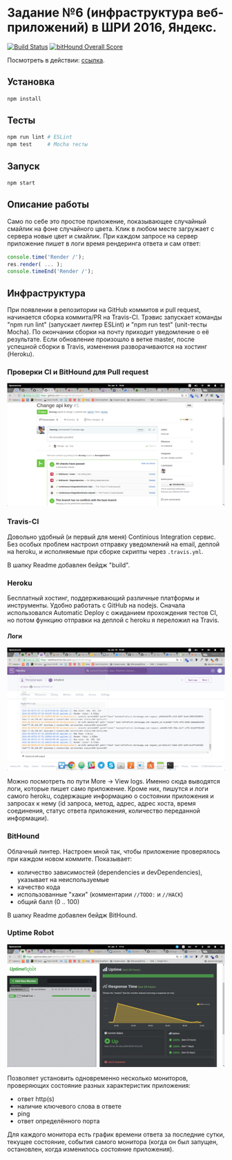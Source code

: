 # Задание №6 (инфраструктура веб-приложений) в ШРИ 2016, Яндекс.

[![Build Status](https://travis-ci.org/4esnog/infrafirst.svg?branch=master)](https://travis-ci.org/4esnog/infrafirst)
[![bitHound Overall Score](https://www.bithound.io/github/4esnog/infrafirst/badges/score.svg)](https://www.bithound.io/github/4esnog/infrafirst)

Посмотреть в действии: [ссылка](https://infrafirst.herokuapp.com/).

## Установка

```bash
npm install
```

## Тесты
```bash
npm run lint # ESLint
npm test     # Mocha тесты
```

## Запуск
```bash
npm start
```

## Описание работы

Само по себе это простое приложение, показывающее случайный смайлик на фоне случайного цвета. Клик в любом месте загружает с сервера новые цвет и смайлик. При каждом запросе на сервер приложение пишет в логи время рендеринга ответа и сам ответ:

```javascript
console.time('Render /');
res.render( ... );
console.timeEnd('Render /');
```

## Инфраструктура

При появлении в репозитории на GitHub коммитов и pull request, начинается сборка коммита/PR на Travis-CI. Трэвис запускает команды "npm run lint" (запускает линтер ESLint) и "npm run test" (unit-тесты Mocha). По окончании сборки на почту приходит уведомление о её результате. Если обновление произошло в ветке master, после успешной сборки в Travis, изменения разворачиваются на хостинг (Heroku).

### Проверки CI и BitHound для Pull request
![Pull Request checks](https://raw.githubusercontent.com/4esnog/infrafirst/master/screenshots/pr-checks.png)

### Travis-CI

Довольно удобный (и первый для меня) Continious Integration сервис. Без особых проблем настроил отправку уведомлений на email, деплой на heroku, и исполняемые при сборке скрипты через `.travis.yml`.

В шапку Readme добавлен бейдж "build".

### Heroku

Бесплатный хостинг, поддерживающий различные платформы и инструменты. Удобно работать с GitHub на nodejs. Сначала использовался Automatic Deploy с ожиданием прохождения тестов CI, но потом функцию отправки на деплой с heroku я переложил на Travis.

#### Логи

![Heroku logs](https://raw.githubusercontent.com/4esnog/infrafirst/master/screenshots/heroku-logs.png)

Можно посмотреть по пути More -> View logs. Именно сюда выводятся логи, которые пишет само приложение. Кроме них, пишутся и логи самого heroku, содержащие информацию о состоянии приложения и запросах к нему (id запроса, метод, адрес, адрес хоста, время соединения, статус ответа приложения, количество переданной информации).

### BitHound

Облачный линтер. Настроен мной так, чтобы приложение проверялось при каждом новом коммите. Показывает:

* количество зависимостей (dependencies и devDependencies), указывает на неиспользуемые
* качество кода
* использованные "хаки" (комментарии `//TODO:` и `//HACK`)
* общий балл (0 .. 100)

В шапку Readme добавлен бейдж BitHound.

### Uptime Robot

![Uptime Robot](https://raw.githubusercontent.com/4esnog/infrafirst/master/screenshots/uptimerobot.png)

Позволяет установить одновременно несколько мониторов, проверяющих состояние разных характеристик приложения:

* ответ http(s)
* наличие ключевого слова в ответе
* ping
* ответ определённого порта

Для каждого монитора есть график времени ответа за последние сутки, текущее состояние, события самого монитора (когда он был запущен, остановлен, когда изменилось состояние приложения).
